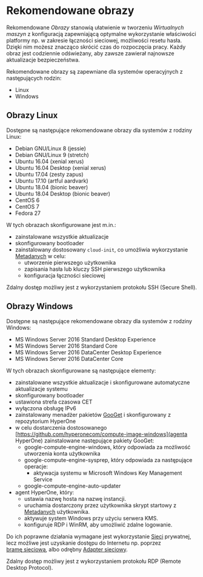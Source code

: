 # Rekomendowane obrazy

Rekomendowane *Obrazy* stanowią ułatwienie w tworzeniu *Wirtualnych maszyn* z konfiguracją zapewniającą optymalne wykorzystanie właściwości platformy np. w zakresie łączności sieciowej, możliwości resetu hasła. Dzięki nim możesz znacząco skrócić czas do rozpoczęcia pracy. Każdy obraz jest codziennie odświeżany, aby zawsze zawierał najnowsze aktualizacje bezpieczeństwa.

Rekomendowane obrazy są zapewniane dla systemów operacyjnych z następujących rodzin:

* Linux
* Windows

## Obrazy Linux

Dostępne są następujące rekomendowane obrazy dla systemów z rodziny Linux:

* Debian GNU/Linux 8 (jessie)
* Debian GNU/Linux 9 (stretch)
* Ubuntu 16.04 (xenial xerus)
* Ubuntu 16.04 Desktop (xenial xerus)
* Ubuntu 17.04 (zesty zapus)
* Ubuntu 17.10 (artful aardvark)
* Ubuntu 18.04 (bionic beaver)
* Ubuntu 18.04 Desktop (bionic beaver)
* CentOS 6
* CentOS 7
* Fedora 27

W tych obrazach skonfigurowane jest m.in.:

* zainstalowane wszystkie aktualizacje
* skonfigurowany bootloader
* zainstalowany dostosowany ```cloud-init```, co umożliwia wykorzystanie [Metadanych](/resource/compute/virtual-machine.md#Metadane) w celu:
    * utworzenie pierwszego użytkownika
    * zapisania hasła lub kluczy SSH pierwszego użytkownika
    * konfiguracja łączności sieciowej

Zdalny dostęp możliwy jest z wykorzystaniem protokołu SSH (Secure Shell).

## Obrazy Windows

Dostępne są następujące rekomendowane obrazy dla systemów z rodziny Windows:

* MS Windows Server 2016 Standard Desktop Experience
* MS Windows Server 2016 Standard Core
* MS Windows Server 2016 DataCenter Desktop Experience
* MS Windows Server 2016 DataCenter Core

W tych obrazach skonfigurowane są następujące elementy:

* zainstalowane wszystkie aktualizacje i skonfigurowane automatyczne aktualizacje systemu
* skonfigurowany bootloader
* ustawiona strefa czasowa CET
* wyłączona obsługę IPv6
* zainstalowany menadżer pakietów [GooGet](https://github.com/google/googet) i skonfigurowany z repozytorium HyperOne
* w celu dostarczenia dostosowanego [https://github.com/hyperonecom/compute-image-windows](agenta HyperOne) zainstalowane następujące pakiety GooGet:
    * google-compute-engine-windows, który odpowiada za możliwość utworzenia konta użytkownika
    * google-compute-engine-sysprep, który odpowiada za następujące operacje:
        * aktywacja systemu w Microsoft Windows Key Management Service
    * google-compute-engine-auto-updater
* agent HyperOne, który:
    * ustawia nazwę hosta na nazwę instancji.
    * uruchamia dostarczony przez użytkownika skrypt startowy z [Metadanych](/resource/compute/virtual-machine.md#Metadane) użytkownika.
    * aktywuje system Windows przy użyciu serwera KMS.
    * konfiguruje RDP i WinRM, aby umożliwić zdalne logowanie.

Do ich poprawne działania wymagane jest wykorzystanie [Sieci](/resource/networking/network.md) prywatnej, lecz możliwe jest uzyskanie dostępu do Internetu np. poprzez [bramę sieciową](/resource/networking/network-gateway.md), albo odrębny [Adapter sieciowy](/resource/networking/network-adapter.md).

Zdalny dostęp możliwy jest z wykorzystaniem protokołu RDP (Remote Desktop Protocol).
